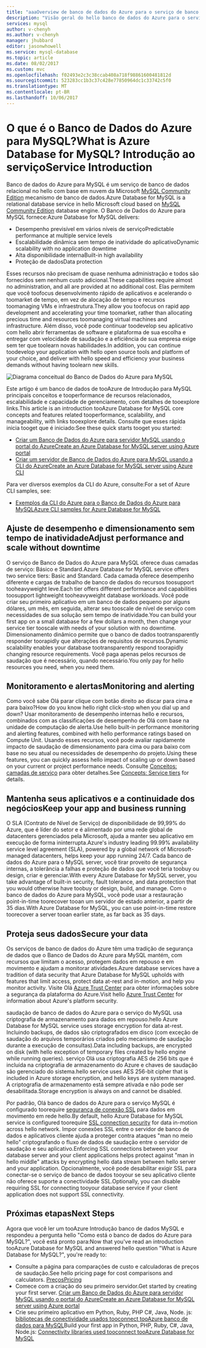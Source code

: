 ```yaml
---
title: "aaaOverview de banco de dados do Azure para o serviço de banco de dados relacional do MySQL | Microsoft Docs"
description: "Visão geral do hello banco de dados do Azure para o serviço de banco de dados relacional do MySQL."
services: mysql
author: v-chenyh
ms.author: v-chenyh
manager: jhubbard
editor: jasonwhowell
ms.service: mysql-database
ms.topic: article
ms.date: 08/02/2017
ms.custom: mvc
ms.openlocfilehash: f02493e2c3c38ccab408a718f98861600481812d
ms.sourcegitcommit: 523283cc1b3c37c428e77850964dc1c33742c5f0
ms.translationtype: MT
ms.contentlocale: pt-BR
ms.lasthandoff: 10/06/2017
---
```

# <a name="what-is-azure-database-for-mysql-service-introduction"></a><span data-ttu-id="fe9c7-103">O que é o Banco de Dados do Azure para MySQL?</span><span class="sxs-lookup"><span data-stu-id="fe9c7-103">What is Azure Database for MySQL?</span></span> <span data-ttu-id="fe9c7-104">Introdução ao serviço</span><span class="sxs-lookup"><span data-stu-id="fe9c7-104">Service Introduction</span></span>
<span data-ttu-id="fe9c7-105">Banco de dados do Azure para MySQL é um serviço de banco de dados relacional no hello com base em nuvem da Microsoft [MySQL Community Edition](https://www.mysql.com/products/community/) mecanismo de banco de dados.</span><span class="sxs-lookup"><span data-stu-id="fe9c7-105">Azure Database for MySQL is a relational database service in hello Microsoft cloud based on [MySQL Community Edition](https://www.mysql.com/products/community/) database engine.</span></span>  <span data-ttu-id="fe9c7-106">O Banco de Dados do Azure para MySQL fornece:</span><span class="sxs-lookup"><span data-stu-id="fe9c7-106">Azure Database for MySQL delivers:</span></span>

- <span data-ttu-id="fe9c7-107">Desempenho previsível em vários níveis de serviço</span><span class="sxs-lookup"><span data-stu-id="fe9c7-107">Predictable performance at multiple service levels</span></span>
- <span data-ttu-id="fe9c7-108">Escalabilidade dinâmica sem tempo de inatividade do aplicativo</span><span class="sxs-lookup"><span data-stu-id="fe9c7-108">Dynamic scalability with no application downtime</span></span>
- <span data-ttu-id="fe9c7-109">Alta disponibilidade interna</span><span class="sxs-lookup"><span data-stu-id="fe9c7-109">Built-in high availability</span></span>
- <span data-ttu-id="fe9c7-110">Proteção de dados</span><span class="sxs-lookup"><span data-stu-id="fe9c7-110">Data protection</span></span>

<span data-ttu-id="fe9c7-111">Esses recursos não precisam de quase nenhuma administração e todos são fornecidos sem nenhum custo adicional.</span><span class="sxs-lookup"><span data-stu-id="fe9c7-111">These capabilities require almost no administration, and all are provided at no additional cost.</span></span> <span data-ttu-id="fe9c7-112">Elas permitem que você toofocus desenvolvimento rápido de aplicativos e acelerando o toomarket de tempo, em vez de alocação de tempo e recursos toomanaging VMs e infraestrutura.</span><span class="sxs-lookup"><span data-stu-id="fe9c7-112">They allow you toofocus on rapid app development and accelerating your time toomarket, rather than allocating precious time and resources toomanaging virtual machines and infrastructure.</span></span> <span data-ttu-id="fe9c7-113">Além disso, você pode continuar toodevelop seu aplicativo com hello abrir ferramentas de software e plataforma de sua escolha e entregar com velocidade de saudação e a eficiência de sua empresa exige sem ter que toolearn novas habilidades.</span><span class="sxs-lookup"><span data-stu-id="fe9c7-113">In addition, you can continue toodevelop your application with hello open source tools and platform of your choice, and deliver with hello speed and efficiency your business demands without having toolearn new skills.</span></span>

![Diagrama conceitual do Banco de Dados do Azure para MySQL](media/overview/1-azure-db-for-mysql-conceptual-diagram.png)

<span data-ttu-id="fe9c7-115">Este artigo é um banco de dados de tooAzure de Introdução para MySQL principais conceitos e tooperformance de recursos relacionados, escalabilidade e capacidade de gerenciamento, com detalhes de tooexplore links.</span><span class="sxs-lookup"><span data-stu-id="fe9c7-115">This article is an introduction tooAzure Database for MySQL core concepts and features related tooperformance, scalability, and manageability, with links tooexplore details.</span></span> <span data-ttu-id="fe9c7-116">Consulte que esses rápida inicia tooget que é iniciado:</span><span class="sxs-lookup"><span data-stu-id="fe9c7-116">See these quick starts tooget you started:</span></span>
- [<span data-ttu-id="fe9c7-117">Criar um Banco de Dados do Azure para servidor MySQL usando o portal do Azure</span><span class="sxs-lookup"><span data-stu-id="fe9c7-117">Create an Azure Database for MySQL server using Azure portal</span></span>](quickstart-create-mysql-server-database-using-azure-portal.md)
- [<span data-ttu-id="fe9c7-118">Criar um servidor de Banco de Dados do Azure para MySQL usando a CLI do Azure</span><span class="sxs-lookup"><span data-stu-id="fe9c7-118">Create an Azure Database for MySQL server using Azure CLI</span></span>](quickstart-create-mysql-server-database-using-azure-cli.md)

<span data-ttu-id="fe9c7-119">Para ver diversos exemplos da CLI do Azure, consulte:</span><span class="sxs-lookup"><span data-stu-id="fe9c7-119">For a set of Azure CLI samples, see:</span></span>
- [<span data-ttu-id="fe9c7-120">Exemplos da CLI do Azure para o Banco de Dados do Azure para MySQL</span><span class="sxs-lookup"><span data-stu-id="fe9c7-120">Azure CLI samples for Azure Database for MySQL</span></span>](sample-scripts-azure-cli.md)

## <a name="adjust-performance-and-scale-without-downtime"></a><span data-ttu-id="fe9c7-121">Ajuste de desempenho e dimensionamento sem tempo de inatividade</span><span class="sxs-lookup"><span data-stu-id="fe9c7-121">Adjust performance and scale without downtime</span></span>
<span data-ttu-id="fe9c7-122">O serviço de Banco de Dados do Azure para MySQL oferece duas camadas de serviço: Básico e Standard.</span><span class="sxs-lookup"><span data-stu-id="fe9c7-122">Azure Database for MySQL service offers two service tiers: Basic and Standard.</span></span> <span data-ttu-id="fe9c7-123">Cada camada oferece desempenho diferente e cargas de trabalho de banco de dados do recursos toosupport tooheavyweight leve.</span><span class="sxs-lookup"><span data-stu-id="fe9c7-123">Each tier offers different performance and capabilities toosupport lightweight tooheavyweight database workloads.</span></span> <span data-ttu-id="fe9c7-124">Você pode criar seu primeiro aplicativo em um banco de dados pequeno por alguns dólares, um mês, em seguida, alterar seu tooscale de nível de serviço com necessidades de sua solução sem tempo de inatividade.</span><span class="sxs-lookup"><span data-stu-id="fe9c7-124">You can build your first app on a small database for a few dollars a month, then change your service tier tooscale with needs of your solution with no downtime.</span></span> <span data-ttu-id="fe9c7-125">Dimensionamento dinâmico permite que o banco de dados tootransparently responder toorapidly que alterações de requisitos de recursos.</span><span class="sxs-lookup"><span data-stu-id="fe9c7-125">Dynamic scalability enables your database tootransparently respond toorapidly changing resource requirements.</span></span> <span data-ttu-id="fe9c7-126">Você paga apenas pelos recursos de saudação que é necessário, quando necessário.</span><span class="sxs-lookup"><span data-stu-id="fe9c7-126">You only pay for hello resources you need, when you need them.</span></span>

## <a name="monitoring-and-alerting"></a><span data-ttu-id="fe9c7-127">Monitoramento e alertas</span><span class="sxs-lookup"><span data-stu-id="fe9c7-127">Monitoring and alerting</span></span>
<span data-ttu-id="fe9c7-128">Como você sabe Olá parar clique com botão direito ao discar para cima e para baixo?</span><span class="sxs-lookup"><span data-stu-id="fe9c7-128">How do you know hello right click-stop when you dial up and down?</span></span> <span data-ttu-id="fe9c7-129">Usar monitoramento de desempenho internas hello e recursos, combinados com as classificações de desempenho de Olá com base na unidade de computação de alerta.</span><span class="sxs-lookup"><span data-stu-id="fe9c7-129">Use hello built-in performance monitoring and alerting features, combined with hello performance ratings based on Compute Unit.</span></span> <span data-ttu-id="fe9c7-130">Usando esses recursos, você pode avaliar rapidamente impacto de saudação de dimensionamento para cima ou para baixo com base no seu atual ou necessidades de desempenho do projeto.</span><span class="sxs-lookup"><span data-stu-id="fe9c7-130">Using these features, you can quickly assess hello impact of scaling up or down based on your current or project performance needs.</span></span> <span data-ttu-id="fe9c7-131">Consulte [Conceitos: camadas de serviço](concepts-service-tiers.md) para obter detalhes.</span><span class="sxs-lookup"><span data-stu-id="fe9c7-131">See [Concepts: Service tiers](concepts-service-tiers.md) for details.</span></span>

## <a name="keep-your-app-and-business-running"></a><span data-ttu-id="fe9c7-132">Mantenha seus aplicativos e a continuidade dos negócios</span><span class="sxs-lookup"><span data-stu-id="fe9c7-132">Keep your app and business running</span></span>
<span data-ttu-id="fe9c7-133">O SLA (Contrato de Nível de Serviço) de disponibilidade de 99,99% do Azure, que é líder do setor e é alimentado por uma rede global de datacenters gerenciados pela Microsoft, ajuda a manter seu aplicativo em execução de forma ininterrupta.</span><span class="sxs-lookup"><span data-stu-id="fe9c7-133">Azure's industry leading 99.99% availability service level agreement (SLA), powered by a global network of Microsoft-managed datacenters, helps keep your app running 24/7.</span></span> <span data-ttu-id="fe9c7-134">Cada banco de dados do Azure para o MySQL server, você tirar proveito de segurança internas, a tolerância a falhas e proteção de dados que você teria toobuy ou design, criar e gerenciar.</span><span class="sxs-lookup"><span data-stu-id="fe9c7-134">With every Azure Database for MySQL server, you take advantage of built-in security, fault tolerance, and data protection that you would otherwise have toobuy or design, build, and manage.</span></span> <span data-ttu-id="fe9c7-135">Com o banco de dados do Azure para MySQL, você pode usar a restauração point-in-time toorecover tooan um servidor de estado anterior, a partir de 35 dias.</span><span class="sxs-lookup"><span data-stu-id="fe9c7-135">With Azure Database for MySQL, you can use point-in-time restore toorecover a server tooan earlier state, as far back as 35 days.</span></span>

## <a name="secure-your-data"></a><span data-ttu-id="fe9c7-136">Proteja seus dados</span><span class="sxs-lookup"><span data-stu-id="fe9c7-136">Secure your data</span></span>
<span data-ttu-id="fe9c7-137">Os serviços de banco de dados do Azure têm uma tradição de segurança de dados que o Banco de Dados do Azure para MySQL mantém, com recursos que limitam o acesso, protegem dados em repouso e em movimento e ajudam a monitorar atividades.</span><span class="sxs-lookup"><span data-stu-id="fe9c7-137">Azure database services have a tradition of data security that Azure Database for MySQL upholds with features that limit access, protect data at-rest and in-motion, and help you monitor activity.</span></span> <span data-ttu-id="fe9c7-138">Visite Olá [Azure Trust Center](https://www.microsoft.com/en-us/TrustCenter/Security/default.aspx) para obter informações sobre a segurança da plataforma do Azure.</span><span class="sxs-lookup"><span data-stu-id="fe9c7-138">Visit hello [Azure Trust Center](https://www.microsoft.com/en-us/TrustCenter/Security/default.aspx) for information about Azure's platform security.</span></span>

<span data-ttu-id="fe9c7-139">saudação de banco de dados do Azure para o serviço do MySQL usa criptografia de armazenamento para dados em repouso.</span><span class="sxs-lookup"><span data-stu-id="fe9c7-139">hello Azure Database for MySQL service uses storage encryption for data at-rest.</span></span> <span data-ttu-id="fe9c7-140">Incluindo backups, de dados são criptografados em disco (com exceção de saudação do arquivos temporários criados pelo mecanismo de saudação durante a execução de consultas).</span><span class="sxs-lookup"><span data-stu-id="fe9c7-140">Data including backups, are encrypted on disk (with hello exception of temporary files created by hello engine while running queries).</span></span> <span data-ttu-id="fe9c7-141">serviço Olá usa criptografia AES de 256 bits que é incluída na criptografia de armazenamento do Azure e chaves de saudação são gerenciado do sistema.</span><span class="sxs-lookup"><span data-stu-id="fe9c7-141">hello service uses AES 256-bit cipher that is included in Azure storage encryption, and hello keys are system managed.</span></span> <span data-ttu-id="fe9c7-142">A criptografia de armazenamento está sempre ativada e não pode ser desabilitada.</span><span class="sxs-lookup"><span data-stu-id="fe9c7-142">Storage encryption is always on and cannot be disabled.</span></span>

<span data-ttu-id="fe9c7-143">Por padrão, Olá banco de dados do Azure para o serviço MySQL é configurado toorequire [segurança de conexão SSL](./concepts-ssl-connection-security.md) para dados em movimento em rede hello.</span><span class="sxs-lookup"><span data-stu-id="fe9c7-143">By default, hello Azure Database for MySQL service is configured toorequire [SSL connection security](./concepts-ssl-connection-security.md) for data in-motion across hello network.</span></span> <span data-ttu-id="fe9c7-144">Impor conexões SSL entre o servidor de banco de dados e aplicativos cliente ajuda a proteger contra ataques "man no meio hello" criptografando o fluxo de dados de saudação entre o servidor de saudação e seu aplicativo.</span><span class="sxs-lookup"><span data-stu-id="fe9c7-144">Enforcing SSL connections between your database server and your client applications helps protect against "man in hello middle" attacks by encrypting hello data stream between hello server and your application.</span></span>  <span data-ttu-id="fe9c7-145">Opcionalmente, você pode desabilitar exigir SSL para conectar-se o serviço de banco de dados tooyour se seu aplicativo cliente não oferece suporte a conectividade SSL.</span><span class="sxs-lookup"><span data-stu-id="fe9c7-145">Optionally, you can disable requiring SSL for connecting tooyour database service if your client application does not support SSL connectivity.</span></span>

## <a name="next-steps"></a><span data-ttu-id="fe9c7-146">Próximas etapas</span><span class="sxs-lookup"><span data-stu-id="fe9c7-146">Next Steps</span></span>
<span data-ttu-id="fe9c7-147">Agora que você ler um tooAzure Introdução banco de dados MySQL e respondeu a pergunta hello "Como está o banco de dados do Azure para MySQL?", você está pronto para:</span><span class="sxs-lookup"><span data-stu-id="fe9c7-147">Now that you've read an introduction tooAzure Database for MySQL and answered hello question "What is Azure Database for MySQL?", you're ready to:</span></span>
- <span data-ttu-id="fe9c7-148">Consulte a página para comparações de custo e calculadoras de preços de saudação.</span><span class="sxs-lookup"><span data-stu-id="fe9c7-148">See hello pricing page for cost comparisons and calculators.</span></span> [<span data-ttu-id="fe9c7-149">Preços</span><span class="sxs-lookup"><span data-stu-id="fe9c7-149">Pricing</span></span>](https://azure.microsoft.com/pricing/details/mysql/)
- <span data-ttu-id="fe9c7-150">Comece com a criação do seu primeiro servidor.</span><span class="sxs-lookup"><span data-stu-id="fe9c7-150">Get started by creating your first server.</span></span> [<span data-ttu-id="fe9c7-151">Criar um Banco de Dados do Azure para servidor MySQL usando o portal do Azure</span><span class="sxs-lookup"><span data-stu-id="fe9c7-151">Create an Azure Database for MySQL server using Azure portal</span></span>](quickstart-create-mysql-server-database-using-azure-portal.md)
- <span data-ttu-id="fe9c7-152">Crie seu primeiro aplicativo em Python, Ruby, PHP C\#, Java, Node. js: [bibliotecas de conectividade usados tooconnect tooAzure banco de dados para MySQL](concepts-connection-libraries.md)</span><span class="sxs-lookup"><span data-stu-id="fe9c7-152">Build your first app in Python, PHP, Ruby, C\#, Java, Node.js: [Connectivity libraries used tooconnect tooAzure Database for MySQL](concepts-connection-libraries.md)</span></span>
